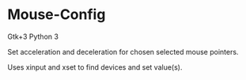 # Mouse-Config

Gtk+3 Python 3

Set acceleration and deceleration for chosen selected mouse pointers. 

Uses xinput and xset to find devices and set value(s).
